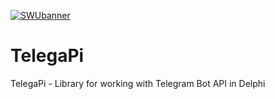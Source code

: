 [![SWUbanner](https://github.com/ms301/TelegaPi/blob/master/Logo/I_stand_with_Ukraine_banner.png?raw=true)](https://github.com/vshymanskyy/StandWithUkraine/blob/main/docs/README.md)

# TelegaPi #

TelegaPi - Library for working with Telegram Bot API in Delphi
